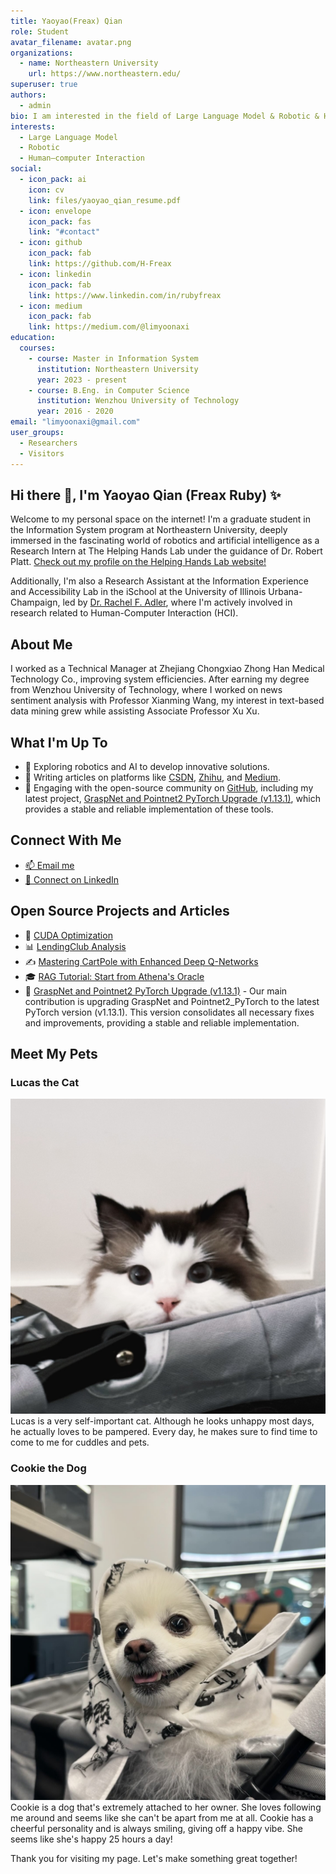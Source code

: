 ```yaml
---
title: Yaoyao(Freax) Qian
role: Student
avatar_filename: avatar.png
organizations:
  - name: Northeastern University
    url: https://www.northeastern.edu/
superuser: true
authors:
  - admin
bio: I am interested in the field of Large Language Model & Robotic & Human–computer Interaction research.
interests:
  - Large Language Model
  - Robotic
  - Human–computer Interaction
social:
  - icon_pack: ai
    icon: cv
    link: files/yaoyao_qian_resume.pdf
  - icon: envelope
    icon_pack: fas
    link: "#contact"
  - icon: github
    icon_pack: fab
    link: https://github.com/H-Freax
  - icon: linkedin
    icon_pack: fab
    link: https://www.linkedin.com/in/rubyfreax
  - icon: medium
    icon_pack: fab
    link: https://medium.com/@limyoonaxi
education:
  courses:
    - course: Master in Information System
      institution: Northeastern University
      year: 2023 - present
    - course: B.Eng. in Computer Science
      institution: Wenzhou University of Technology
      year: 2016 - 2020
email: "limyoonaxi@gmail.com"
user_groups:
  - Researchers
  - Visitors
---
```

## Hi there 👋, I'm Yaoyao Qian (Freax Ruby) ✨

Welcome to my personal space on the internet! I'm a graduate student in the Information System program at Northeastern University, deeply immersed in the fascinating world of robotics and artificial intelligence as a Research Intern at The Helping Hands Lab under the guidance of Dr. Robert Platt. [Check out my profile on the Helping Hands Lab website!](https://www2.ccs.neu.edu/research/helpinghands/people/)

Additionally, I'm also a Research Assistant at the Information Experience and Accessibility Lab in the iSchool at the University of Illinois Urbana-Champaign, led by [Dr. Rachel F. Adler](http://rachelfadler.com), where I'm actively involved in research related to Human-Computer Interaction (HCI).

## About Me

I worked as a Technical Manager at Zhejiang Chongxiao Zhong Han Medical Technology Co., improving system efficiencies. After earning my degree from Wenzhou University of Technology, where I worked on news sentiment analysis with Professor Xianming Wang, my interest in text-based data mining grew while assisting Associate Professor Xu Xu. 

## What I'm Up To

- 🌱 Exploring robotics and AI to develop innovative solutions.
- 📝 Writing articles on platforms like [CSDN](https://blog.csdn.net/qq_38155541), [Zhihu](https://www.zhihu.com/people/freax-23/posts), and [Medium](https://medium.com/@limyoonaxi).
- 🚀 Engaging with the open-source community on [GitHub](https://github.com/H-Freax), including my latest project, [GraspNet and Pointnet2 PyTorch Upgrade (v1.13.1)](https://github.com/H-Freax/GraspNet_Pointnet2_PyTorch1.13.1), which provides a stable and reliable implementation of these tools.

## Connect With Me

- [📫 Email me](mailto:limyoonaxi@gmail.com)
- [💼 Connect on LinkedIn](https://www.linkedin.com/in/rubyfreax)

## Open Source Projects and Articles

- 🌟 [CUDA Optimization](https://github.com/H-Freax/CUDA_optimization)
- 📊 [LendingClub Analysis](https://github.com/H-Freax/lendingclub_analyse)
- ✍️ [Mastering CartPole with Enhanced Deep Q-Networks](https://medium.com/@limyoonaxi/mastering-cartpole-with-enhanced-deep-q-networks-an-in-depth-guide-to-equivariant-models-f7600d6118a4)
- 🎓 [RAG Tutorial: Start from Athena's Oracle](https://medium.com/@limyoonaxi/rag-tutorial-start-from-athenas-oracle-1-fb9c7b77b0f1)
- 🚀 [GraspNet and Pointnet2 PyTorch Upgrade (v1.13.1)](https://github.com/H-Freax/GraspNet_Pointnet2_PyTorch1.13.1) - Our main contribution is upgrading GraspNet and Pointnet2_PyTorch to the latest PyTorch version (v1.13.1). This version consolidates all necessary fixes and improvements, providing a stable and reliable implementation.

## Meet My Pets

### Lucas the Cat
![Lucas](lucas.png)
Lucas is a very self-important cat. Although he looks unhappy most days, he actually loves to be pampered. Every day, he makes sure to find time to come to me for cuddles and pets.

### Cookie the Dog
![Cookie](cookie.png)
Cookie is a dog that's extremely attached to her owner. She loves following me around and seems like she can't be apart from me at all. Cookie has a cheerful personality and is always smiling, giving off a happy vibe. She seems like she's happy 25 hours a day!

Thank you for visiting my page. Let's make something great together!

